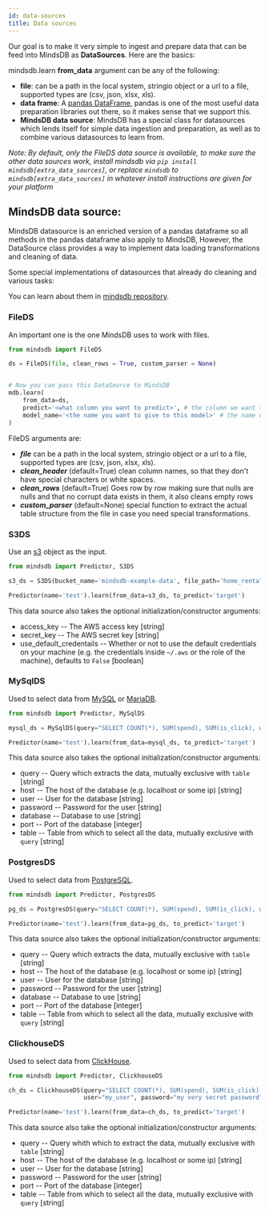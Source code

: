 ```yaml
---
id: data-sources
title: Data sources
---
```

Our goal is to make it very simple to ingest and prepare data that can be feed into MindsDB as **DataSources**. Here are the basics:

mindsdb.learn **from_data** argument can be any of the following:
 
 * **file**: can be a path in the local system, stringio object or a url to a file, supported types are (csv, json, xlsx, xls).
 * **data frame**: A [pandas DataFrame](https://pandas.pydata.org/pandas-docs/stable/reference/api/pandas.DataFrame.html), pandas is one of the most useful data preparation libraries out there, so it makes sense that we support this.
 * **MindsDB data source**: MindsDB has a special class for datasources which lends itself for simple data ingestion and preparation, as well as to combine various datasources to learn from.

*Note: By default, only the FileDS data source is available, to make sure the other data sources work, install mindsdb via `pip install mindsdb[extra_data_sources]`, or replace `mindsdb` to `mindsdb[extra_data_sources]` in whatever install instructions are given for your platform*

## MindsDB data source:

MindsDB datasource is an enriched version of a pandas dataframe so all methods in the pandas dataframe also apply to MindsDB,
However, the DataSource class provides a way to implement data loading transformations and cleaning of data.

Some special implementations of datasources that already do cleaning and various tasks:

You can learn about them in [mindsdb repository](https://github.com/mindsdb/mindsdb_native/tree/stable/mindsdb_native/libs/data_sources).

### FileDS

An important one is the one MindsDB uses to work with files.

```python
from mindsdb import FileDS

ds = FileDS(file, clean_rows = True, custom_parser = None)


# Now you can pass this DataSource to MindsDB
mdb.learn(
    from_data=ds,
    predict='<what column you want to predict>', # the column we want to learn to predict given all the data in the file
    model_name='<the name you want to give to this model>' # the name of this model
)

```
FileDS arguments are:

* ***file*** can be a path in the local system, stringio object or a url to a file, supported types are (csv, json, xlsx, xls).
* ***clean_header*** (default=True) clean column names, so that they don't have special characters or white spaces.
* ***clean_rows*** (default=True) Goes row by row making sure that nulls are nulls and that no corrupt data exists in them, it also cleans empty rows
* ***custom_parser*** (default=None) special function to extract the actual table structure from the file in case you need special transformations.


### S3DS

Use an [s3](https://aws.amazon.com/s3/) object as the input.

```python
from mindsdb import Predictor, S3DS

s3_ds = S3DS(bucket_name='mindsdb-example-data', file_path='home_rentals.csv')

Predictor(name='test').learn(from_data=s3_ds, to_predict='target')
```

This data source also takes the optional initialization/constructor arguments:

* access_key -- The AWS access key [string]
* secret_key -- The AWS secret key [string]
* use_default_credentails -- Whether or not to use the default credentials on your machine (e.g. the credentials inside `~/.aws` or the role of the machine), defaults to `False` [boolean]


### MySqlDS

Used to select data from [MySQL](https://www.mysql.com/) or [MariaDB](https://mariadb.org/).

```python
from mindsdb import Predictor, MySqlDS

mysql_ds = MySqlDS(query="SELECT COUNT(*), SUM(spend), SUM(is_click), website FROM advertising_data", user="my_user", password="my very secret password", database="main_db", table='advertising_data', port=3306)

Predictor(name='test').learn(from_data=mysql_ds, to_predict='target')
```

This data source also takes the optional initialization/constructor arguments:

* query -- Query which extracts the data, mutually exclusive with `table` [string]
* host -- The host of the database (e.g. localhost or some ip) [string]
* user -- User for the database [string]
* password -- Password for the user [string]
* database -- Database to use [string]
* port -- Port of the database [integer]
* table -- Table from which to select all the data, mutually exclusive with `query` [string]

### PostgresDS

Used to select data from [PostgreSQL](https://www.postgresql.org/).

```python
from mindsdb import Predictor, PostgresDS

pg_ds = PostgresDS(query="SELECT COUNT(*), SUM(spend), SUM(is_click), website FROM advertising_data", user="my_user", password="my very secret password", database="main_db")

Predictor(name='test').learn(from_data=pg_ds, to_predict='target')
```

This data source also takes the optional initialization/constructor arguments:

* query -- Query which extracts the data, mutually exclusive with `table` [string]
* host -- The host of the database (e.g. localhost or some ip) [string]
* user -- User for the database [string]
* password -- Password for the user [string]
* database -- Database to use [string]
* port -- Port of the database [integer]
* table -- Table from which to select all the data, mutually exclusive with `query` [string]


### ClickhouseDS

Used to select data from [ClickHouse](https://clickhouse.tech/).

```python
from mindsdb import Predictor, ClickhouseDS

ch_ds = ClickhouseDS(query="SELECT COUNT(*), SUM(spend), SUM(is_click), website FROM default.advertising_data",
                     user="my_user", password="my very secret password")

Predictor(name='test').learn(from_data=ch_ds, to_predict='target')
```

This data source also take the optional initialization/constructor arguments:

* query -- Query whith which to extract the data, mutually exclusive with `table` [string]
* host -- The host of the database (e.g. localhost or some ip) [string]
* user -- User for the database [string]
* password -- Password for the user [string]
* port -- Port of the database [integer]
* table -- Table from which to select all the data, mutually exclusive with `query` [string]
